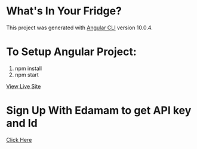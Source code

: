 # What's In Your Fridge?

This project was generated with [Angular CLI](https://github.com/angular/angular-cli) version 10.0.4.

# To Setup Angular Project:
  1. npm install
  2. npm start
  
   <a href="https://angular-whatsinyourfridge.web.app/">View Live Site</a>
 
# Sign Up With Edamam to get API key and Id
   <a href="https://developer.edamam.com/edamam-recipe-api">Click Here</a>
